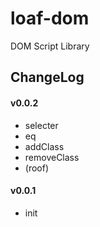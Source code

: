 # loaf-dom
DOM Script Library

## ChangeLog

#### v0.0.2
* selecter
* eq
* addClass
* removeClass
* (roof)

#### v0.0.1
* init